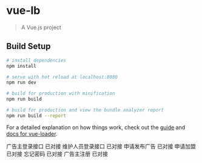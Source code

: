 # vue-lb

> A Vue.js project

## Build Setup

``` bash
# install dependencies
npm install

# serve with hot reload at localhost:8080
npm run dev

# build for production with minification
npm run build

# build for production and view the bundle analyzer report
npm run build --report
```

For a detailed explanation on how things work, check out the [guide](http://vuejs-templates.github.io/webpack/) and [docs for vue-loader](http://vuejs.github.io/vue-loader).


广告主登录接口 已对接
维护人员登录接口 已对接
申请发布广告 已对接
申请加盟 已对接
忘记密码 已对接
广告主注册 已对接